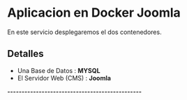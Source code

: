 # Aplicacion en Docker Joomla

En este servicio desplegaremos el dos contenedores.

## Detalles 

* Una Base de Datos : **MYSQL**
* El Servidor Web (CMS) : **Joomla**

**-----------------------------------------------**
